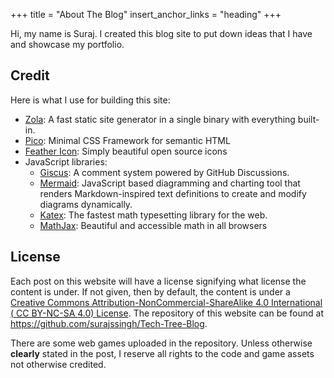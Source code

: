 +++
title = "About The Blog"
insert_anchor_links = "heading"
+++

Hi, my name is Suraj. I created this blog site to put down ideas that I have and showcase my portfolio.

## Credit
Here is what I use for building this site:
* [Zola](https://www.getzola.org/): A fast static site generator in a single binary with everything built-in.
* [Pico](https://picocss.com/): Minimal CSS Framework for semantic HTML
* [Feather Icon](https://feathericons.com/): Simply beautiful open source icons
* JavaScript libraries:
    * [Giscus](https://giscus.app/): A comment system powered by GitHub Discussions.
    * [Mermaid](https://mermaid.js.org/): JavaScript based diagramming and charting tool that renders Markdown-inspired text definitions to create and modify diagrams dynamically.
    * [Katex](https://katex.org/): The fastest math typesetting library for the web.
    * [MathJax](https://www.mathjax.org/): Beautiful and accessible math in all browsers

## License
Each post on this website will have a license signifying what license the content is under. If not given, then by default, the content is under a [Creative Commons Attribution-NonCommercial-ShareAlike 4.0 International (<abbr title="Creative Commons Attribution-NonCommercial-ShareAlike"> CC BY-NC-SA </abbr> 4.0) License](https://creativecommons.org/licenses/by-nc-sa/4.0/). The repository of this website can be found at <https://github.com/surajssingh/Tech-Tree-Blog>.

There are some web games uploaded in the repository. Unless otherwise **clearly** stated in the post, I reserve all rights to the code and game assets not otherwise credited. 